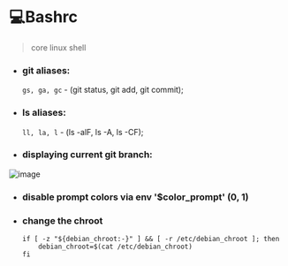 # 💻Bashrc
> core linux shell

- ### git aliases:
    `gs, ga, gc` - (git status, git add, git commit);
- ### ls aliases:
    `ll, la, l` - (ls -alF, ls -A, ls -CF);
- ### displaying current git branch:

![image](https://github.com/user-attachments/assets/7020a596-74eb-4714-bb06-7c0f4ac54a22)

- ### disable prompt colors via env '$color_prompt' (0, 1)
- ### change the chroot
   ```
   if [ -z "${debian_chroot:-}" ] && [ -r /etc/debian_chroot ]; then
       debian_chroot=$(cat /etc/debian_chroot)
   fi
   ```

